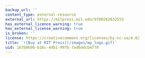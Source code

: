 ```yaml
---
backup_url: ''
content_type: external-resource
external_url: https://mitpress.mit.edu/9780262632553
has_external_licence_warning: true
has_external_license_warning: true
is_broken: ''
license: https://creativecommons.org/licenses/by-nc-sa/4.0/
title: '![Buy at MIT Press](/images/mp_logo.gif)'
uid: 167b0b9b-b16c-4db1-997b-7ad6ddcb4778
---
```

